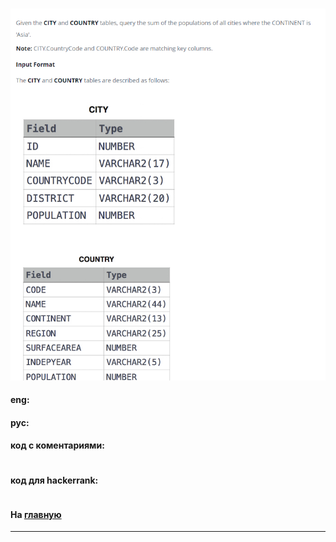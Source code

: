 ### 

<img src="./art/46.png" alt="solution" >

#### eng:



#### рус:



#### код с коментариями:
```sql

```

#### код для hackerrank:
```sql

```


#### На [главную](https://github.com/BEPb/hackerrank_sql#readme)

---